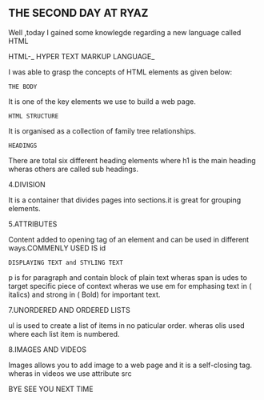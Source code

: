 ## THE SECOND DAY AT RYAZ

Well ,today I gained some knowlegde regarding a new language called HTML

HTML-_ HYPER TEXT MARKUP LANGUAGE_

I was able to grasp the concepts of HTML elements as given below:

    THE BODY

It is one of the key elements we use to build a web page.

    HTML STRUCTURE

It is organised as a collection of family tree relationships.

    HEADINGS

There are total six different heading elements where h1 is the main heading wheras others are called sub headings.

4.DIVISION

It is a container that divides pages into sections.it is great for grouping elements.

5.ATTRIBUTES

Content added to opening tag of an element and can be used in different ways.COMMENLY USED IS id

    DISPLAYING TEXT and STYLING TEXT

p is for paragraph and contain block of plain text wheras span is udes to target specific piece of context wheras we use em for emphasing text in ( italics) and strong in ( Bold) for important text.

7.UNORDERED AND ORDERED LISTS

ul is used to create a list of items in no paticular order. wheras olis used where each list item is numbered.

8.IMAGES AND VIDEOS

Images allows you to add image to a web page and it is a self-closing tag. wheras in videos we use attribute src

BYE SEE YOU NEXT TIME
